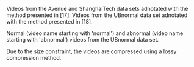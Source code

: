 Videos from the Avenue and ShanghaiTech data sets adnotated with the method presented in [17].
Videos from the UBnormal data set adnotated with the method presented in [18].


Normal (video name starting with 'normal') and abnormal (video name starting with 'abnormal') videos from the UBnormal data set.

Due to the size constraint, the videos are compressed using a lossy compression method.
 